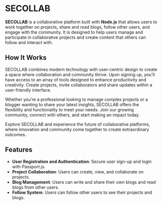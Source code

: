 # SECOLLAB

**SECOLLAB** is a collaborative platform built with **Node.js** that allows users to work together on projects, share and read blogs, follow other users, and engage with the community. It is designed to help users manage and participate in collaborative projects and create content that others can follow and interact with.


## How It Works

SECOLLAB combines modern technology with user-centric design to create a space where collaboration and community thrive. Upon signing up, you’ll have access to an array of tools designed to enhance productivity and creativity. Create projects, invite collaborators and  share updates within a user-friendly interface.

Whether you’re a professional looking to manage complex projects or a blogger wanting to share your latest insights, SECOLLAB offers the flexibility and functionality to meet your needs. Join our growing community, connect with others, and start making an impact today.

Explore SECOLLAB and experience the future of collaborative platforms, where innovation and community come together to create extraordinary outcomes.

## Features

- **User Registration and Authentication**: Secure user sign-up and login with Passport.js.
- **Project Collaboration**: Users can create, view, and collaborate on projects.
- **Blog Management**: Users can write and share their own blogs and read blogs from other users.
- **Follow System**: Users can follow other users to see their projects and blogs.
